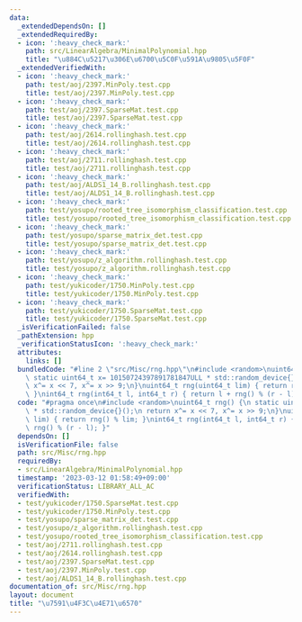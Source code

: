 ```yaml
---
data:
  _extendedDependsOn: []
  _extendedRequiredBy:
  - icon: ':heavy_check_mark:'
    path: src/LinearAlgebra/MinimalPolynomial.hpp
    title: "\u884C\u5217\u306E\u6700\u5C0F\u591A\u9805\u5F0F"
  _extendedVerifiedWith:
  - icon: ':heavy_check_mark:'
    path: test/aoj/2397.MinPoly.test.cpp
    title: test/aoj/2397.MinPoly.test.cpp
  - icon: ':heavy_check_mark:'
    path: test/aoj/2397.SparseMat.test.cpp
    title: test/aoj/2397.SparseMat.test.cpp
  - icon: ':heavy_check_mark:'
    path: test/aoj/2614.rollinghash.test.cpp
    title: test/aoj/2614.rollinghash.test.cpp
  - icon: ':heavy_check_mark:'
    path: test/aoj/2711.rollinghash.test.cpp
    title: test/aoj/2711.rollinghash.test.cpp
  - icon: ':heavy_check_mark:'
    path: test/aoj/ALDS1_14_B.rollinghash.test.cpp
    title: test/aoj/ALDS1_14_B.rollinghash.test.cpp
  - icon: ':heavy_check_mark:'
    path: test/yosupo/rooted_tree_isomorphism_classification.test.cpp
    title: test/yosupo/rooted_tree_isomorphism_classification.test.cpp
  - icon: ':heavy_check_mark:'
    path: test/yosupo/sparse_matrix_det.test.cpp
    title: test/yosupo/sparse_matrix_det.test.cpp
  - icon: ':heavy_check_mark:'
    path: test/yosupo/z_algorithm.rollinghash.test.cpp
    title: test/yosupo/z_algorithm.rollinghash.test.cpp
  - icon: ':heavy_check_mark:'
    path: test/yukicoder/1750.MinPoly.test.cpp
    title: test/yukicoder/1750.MinPoly.test.cpp
  - icon: ':heavy_check_mark:'
    path: test/yukicoder/1750.SparseMat.test.cpp
    title: test/yukicoder/1750.SparseMat.test.cpp
  _isVerificationFailed: false
  _pathExtension: hpp
  _verificationStatusIcon: ':heavy_check_mark:'
  attributes:
    links: []
  bundledCode: "#line 2 \"src/Misc/rng.hpp\"\n#include <random>\nuint64_t rng() {\n\
    \ static uint64_t x= 10150724397891781847ULL * std::random_device{}();\n return\
    \ x^= x << 7, x^= x >> 9;\n}\nuint64_t rng(uint64_t lim) { return rng() % lim;\
    \ }\nint64_t rng(int64_t l, int64_t r) { return l + rng() % (r - l); }\n"
  code: "#pragma once\n#include <random>\nuint64_t rng() {\n static uint64_t x= 10150724397891781847ULL\
    \ * std::random_device{}();\n return x^= x << 7, x^= x >> 9;\n}\nuint64_t rng(uint64_t\
    \ lim) { return rng() % lim; }\nint64_t rng(int64_t l, int64_t r) { return l +\
    \ rng() % (r - l); }"
  dependsOn: []
  isVerificationFile: false
  path: src/Misc/rng.hpp
  requiredBy:
  - src/LinearAlgebra/MinimalPolynomial.hpp
  timestamp: '2023-03-12 01:58:49+09:00'
  verificationStatus: LIBRARY_ALL_AC
  verifiedWith:
  - test/yukicoder/1750.SparseMat.test.cpp
  - test/yukicoder/1750.MinPoly.test.cpp
  - test/yosupo/sparse_matrix_det.test.cpp
  - test/yosupo/z_algorithm.rollinghash.test.cpp
  - test/yosupo/rooted_tree_isomorphism_classification.test.cpp
  - test/aoj/2711.rollinghash.test.cpp
  - test/aoj/2614.rollinghash.test.cpp
  - test/aoj/2397.SparseMat.test.cpp
  - test/aoj/2397.MinPoly.test.cpp
  - test/aoj/ALDS1_14_B.rollinghash.test.cpp
documentation_of: src/Misc/rng.hpp
layout: document
title: "\u7591\u4F3C\u4E71\u6570"
---
```

